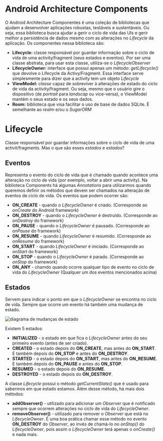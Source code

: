 # Android Architecture Components

O Android Architecture Componentes é uma coleção de bibliotecas que ajudam a desenvolver aplicações robustas, testáveis e sustentáveis. Ou seja, essa biblioteca busca ajudar a gerir o ciclo de vida das UIs e gerir melhor a persistência de dados mesmo com as alterações no _Lifecycle_ da aplicação. Os componentes nessa biblioteca são:

- __Lifecycle:__  classe responsável por guardar informação sobre o ciclo de vida de uma activity/fragment (seus estados e eventos). Por ser uma classe abstrata, para usar esta classe, utiliza-se o _LifecycleObserver_
- __LifecycleOwner:__ interface que possui apenas um método: _getLifecycle()_ que devolve o Lifecycle da Activy/Fragment. Essa interface serve simplesmente para dizer que a activity tem um objeto _Lifecycle_
- __ViewModel:__ _classe_ capaz de sobreviver à alterações de estado do ciclo de vida da activity/fragment. Ou seja, mesmo que o usuário gire o dispositivo (de _portrait_ para _landscap_ ou vice-versa), o ViewModel mantém o seus estado e os seus dados.
- __Room:__ biblioteca que visa facilitar o uso de base de dados SQLite. È semelhante ao _realm_ e/ou o _SugarORM_

# Lifecycle

Classe responsável por guardar informações sobre o ciclo de vida de uma activit/fragments. Mas o que são esses _estados_ e _estados_?

## Eventos

Representa o evento do ciclo de vida que é chamado quando acontece uma alteração no ciclo de vida (por exemplo, voltar a abrir uma activity). Na biblioteca Components há algumas _Annotations_ para utilizarmos quando queremos definir os métodos que devem ser chamados na alteração de eventos de ciclo de vida. Os eventos que podem ocorrer são:

- __ON_CREATE__ - quando o _LifecycleOwner_ é criado. (Corresponde ao _onCreate_ do Android framework)
- __ON_DESTROY__ - quando o _LifecycleOwner_ é destruído. (Corresponde ao _onDestroy_ do framework)
- __ON_PAUSE__ - quando o _LifecycleOwner_ é pausado. (Corresponde ao _onPause_ do framework)
- __ON_RESUME__ - quando _LifecycleOwner_ é resumido. (Corresponde ao _onResume_ do framework)
- __ON_START__ - quando _LifecycleOwner_ é iniciado. (Corresponde ao _onStart_ do framework)
- __ON_STOP__ - quando o _LifecycleOwner_ é parado. (Corresponde ao _onStop_ do framework)
- __ON_ANY__ - chamdo quando ocorre qualquer tipo de evento no ciclo de vida do _LifecycleOwner_ (Qualquer um dos eventos mencionados acima)

## Estados

Servem para indicar o ponto em que o _LifecycleOwner_ se encontra no ciclo de vida. Sempre que ocorre um evento há também uma mudança de estado.

![diagrama de mudanças de estado](/home/ingrid/Documentos/Estudos/Android/diagrama-estados.png)

Existem 5 estados:

- __INITIALIZED__ - o estado em que fica o _LifecycleOwner_ antes do seu primeiro evento (antes de ser criado).
- __CREATED__ - o estado depois do __ON_CREATE__, mas antes do __ON_START__. E também depois do __ON_STOP__ e antes do __ON_DESTROY__.
- __STARTED__ - o estado depois do __ON_START__, mas antes do __ON_RESUME__. E também depois do __ON_PAUSE__ e antes do __ON_STOP__.
- __RESUMED__ - o estado depois do __ON_RESUME__.
- __DESTROYED__ - o estado depois do __ON_DESTROY__.

A classe _Lifecycle_ possui o método  _getCurrentState()_ que é usado para sabermos em que estado estamos. Além desse método, há mais dois métodos:

- __addObserver()__ - utilizado para adicionar um _Observer_ que é notificado sempre que ocorrem alterações no ciclo de vida do _LifecycleOwner_.
- __removeObserver()__ - utilizado para remover o _Observer_ que está no _LifecycleOwner_. É uma boa prática chamar esse método no evento  __ON_DESTROY__ do _Observer_, ao invés de chamá-lo no _onStop()_ do _LifecycleOwner_, pois assim o _LifecycleOwner_ terá apenas o _onCreate()_ e nada mais.
